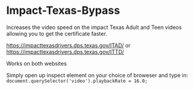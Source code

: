 # Impact-Texas-Bypass
Increases the video speed on the impact Texas Adult and Teen videos allowing you to get the certificate faster.

https://impacttexasdrivers.dps.texas.gov/ITAD/ or https://impacttexasdrivers.dps.texas.gov/ITTD/

Works on both websites

Simply open up inspect element on your choice of broweser and type in: ` document.querySelector('video').playbackRate = 16.0; `
